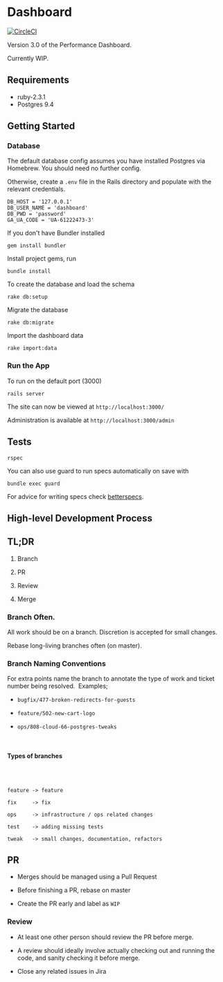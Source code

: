 # Dashboard

[![CircleCI](https://circleci.com/gh/AusDTO/dto-dashboard/tree/master.svg?style=svg)](https://circleci.com/gh/AusDTO/dto-dashboard/tree/master)

Version 3.0 of the Performance Dashboard.

Currently WIP.


## Requirements

 - ruby-2.3.1
 - Postgres 9.4


## Getting Started

### Database

The default database config assumes you have installed Postgres via Homebrew.
You should need no further config.

Otherwise, create a `.env` file in the Rails directory and populate with the relevant credentials.

```
DB_HOST = '127.0.0.1'
DB_USER_NAME = 'dashboard'
DB_PWD = 'password'
GA_UA_CODE = 'UA-61222473-3'
```

If you don't have Bundler installed
```
gem install bundler
```

Install project gems, run
```
bundle install
```


To create the database and load the schema
```
rake db:setup
```

Migrate the database

```
rake db:migrate
```

Import the dashboard data

```
rake import:data
```

### Run the App

To run on the default port (3000)
```
rails server
```

The site can now be viewed at `http://localhost:3000/`

Administration is available at `http://localhost:3000/admin`

## Tests

```
rspec
```

You can also use guard to run specs automatically on save with

```
bundle exec guard
```

For advice for writing specs check [betterspecs](http://betterspecs.org/).


## High-level Development Process

## TL;DR​

1. Branch

2. PR

3. Review

4. Merge



### Branch Often.

 All work should be on a branch. Discretion is accepted for small changes.

 Rebase long-living branches often (on master).


 ### Branch Naming Conventions

 For extra points name the branch to annotate the type of work and ticket number being resolved.
 ​
 Examples;
 ​

 - `bugfix/477-broken-redirects-for-guests`

 - `feature/502-new-cart-logo`

 - `ops/808-cloud-66-postgres-tweaks`

 ​

 #### Types of branches

 ​
 ```

 feature -> feature

 fix     -> fix

 ops     -> infrastructure / ops related changes

 test    -> adding missing tests

 tweak   -> small changes, documentation, refactors

 ```

 ## PR

 - Merges should be managed using a Pull Request

 - Before finishing a PR, rebase on master

 - Create the PR early and label as `WIP`


 ### Review


 - At least one other person should review the PR before merge.

 - A review should ideally involve actually checking out and running the code, and sanity checking it before merge.

 - Close any related issues​ in Jira
